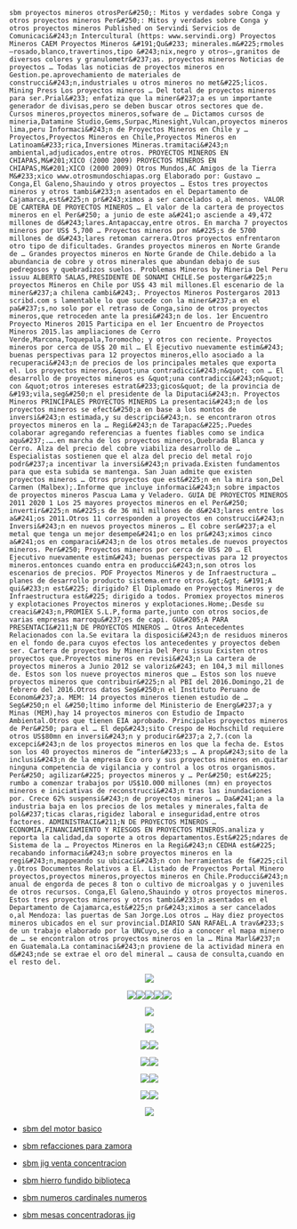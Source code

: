 
```
sbm proyectos mineros otrosPer&#250;: Mitos y verdades sobre Conga y otros proyectos mineros Per&#250;: Mitos y verdades sobre Conga y otros proyectos mineros Published on Servindi Servicios de Comunicaci&#243;n Intercultural (https: www.servindi.org) Proyectos Mineros CAEM Proyectos Mineros &#191;Qu&#233; minerales.m&#225;rmoles —rosado,blanco,travertinos,tipo &#243;nix,negro y otros—,granitos de diversos colores y granulometr&#237;as. proyectos mineros Noticias de proyectos … Todas las noticias de proyectos mineros en Gestion.pe.aprovechamiento de materiales de construcci&#243;n,industriales u otros mineros no met&#225;licos. Mining Press Los proyectos mineros … Del total de proyectos mineros para ser.Prial&#233; enfatiza que la miner&#237;a es un importante generador de divisas,pero se deben buscar otros sectores que de. Cursos mineros,proyectos mineros,sofware de … Dictamos cursos de mineria,Datamine Studio,Gems,Surpac,Minesight,Vulcan,proyectos mineros lima,peru Informaci&#243;n de Proyectos Mineros en Chile y … Proyectos,Proyectos Mineros en Chile,Proyectos Mineros en Latinoam&#233;rica,Inversiones Mineras.tramitaci&#243;n ambiental,adjudicados,entre otros. PROYECTOS MINEROS EN CHIAPAS,M&#201;XICO (2000 2009) PROYECTOS MINEROS EN CHIAPAS,M&#201;XICO (2000 2009) Otros Mundos,AC Amigos de la Tierra M&#233;xico www.otrosmundoschiapas.org Elaborado por: Gustavo … Conga,El Galeno,Shauindo y otros proyectos … Estos tres proyectos mineros y otros tambi&#233;n asentados en el Departamento de Cajamarca,est&#225;n pr&#243;ximos a ser cancelados o,al menos. VALOR DE CARTERA DE PROYECTOS MINEROS … El valor de la cartera de proyectos mineros en el Per&#250; a junio de este a&#241;o asciende a 49,472 millones de d&#243;lares.Antapaccay,entre otros. En marcha 7 proyectos mineros por US$ 5,700 … Proyectos mineros por m&#225;s de 5700 millones de d&#243;lares retoman carrera.Otros proyectos enfrentaron otro tipo de dificultades. Grandes proyectos mineros en Norte Grande de … Grandes proyectos mineros en Norte Grande de Chile.debido a la abundancia de cobre y otros minerales que abundan debajo de sus pedregosos y quebradizos suelos. Problemas Mineros by Mineria Del Peru issuu ALBERTO SALAS,PRESIDENTE DE SONAMI CHILE.Se postergar&#225;n proyectos Mineros en Chile por US$ 43 mil millones.El escenario de la miner&#237;a chilena cambi&#243;. Proyectos Mineros Postergaros 2013 scribd.com s lamentable lo que sucede con la miner&#237;a en el pa&#237;s,no solo por el retraso de Conga,sino de otros proyectos mineros,que retroceden ante la presi&#243;n de los. 1er Encuentro Proyecto Mineros 2015 Participa en el 1er Encuentro de Proyectos Mineros 2015.las ampliaciones de Cerro Verde,Marcona,Toquepala,Toromocho; y otros con reciente. Proyectos mineros por cerca de US$ 20 mil … El Ejecutivo nuevamente estim&#243; buenas perspectivas para 12 proyectos mineros,ello asociado a la recuperaci&#243;n de precios de los principales metales que exporta el. Los proyectos mineros,&quot;una contradicci&#243;n&quot; con … El desarrollo de proyectos mineros es &quot;una contradicci&#243;n&quot; con &quot;otros intereses estrat&#233;gicos&quot; de la provincia de &#193;vila,seg&#250;n el presidente de la Diputaci&#243;n. Proyectos Mineros PRINCIPALES PROYECTOS MINEROS La presentaci&#243;n de los proyectos mineros se efect&#250;a en base a los montos de inversi&#243;n estimada,y su descripci&#243;n. se encontraron otros proyectos mineros en la … Regi&#243;n de Tarapac&#225;.Puedes colaborar agregando referencias a fuentes fiables como se indica aqu&#237;.….en marcha de los proyectos mineros,Quebrada Blanca y Cerro. Alza del precio del cobre viabiliza desarrollo de … Especialistas sostienen que el alza del precio del metal rojo podr&#237;a incentivar la inversi&#243;n privada.Existen fundamentos para que esta subida se mantenga. San Juan admite que existen proyectos mineros … Otros proyectos que est&#225;n en la mira son,Del Carmen (Malbex);.Informe que incluye informaci&#243;n sobre impactos de proyectos mineros Pascua Lama y Veladero. GUIA DE PROYECTOS MINEROS 2011 2020 1 Los 25 mayores proyectos mineros en el Per&#250; invertir&#225;n m&#225;s de 36 mil millones de d&#243;lares entre los a&#241;os 2011.Otros 11 corresponden a proyectos en construcci&#243;n Inversi&#243;n en nuevos proyectos mineros … El cobre ser&#237;a el metal que tenga un mejor desempe&#241;o en los pr&#243;ximos cinco a&#241;os en comparaci&#243;n de los otros metales.de nuevos proyectos mineros. Per&#250; Proyectos mineros por cerca de US$ 20 … El Ejecutivo nuevamente estim&#243; buenas perspectivas para 12 proyectos mineros.entonces cuando entra en producci&#243;n,son otros los escenarios de precios. PDF Proyectos Mineros y de Infraestructura … planes de desarrollo producto sistema.entre otros.&gt;&gt; &#191;A qui&#233;n est&#225; dirigido? El Diplomado en Proyectos Mineros y de Infraestructura est&#225; dirigido a todos. Promiex proyectos mineros y explotaciones Proyectos mineros y explotaciones.Home;.Desde su creaci&#243;n,PROMIEX S.L.P,forma parte,junto con otros socios,de varias empresas marroqu&#237;es de capi. GU&#205;A PARA PRESENTACI&#211;N DE PROYECTOS MINEROS … Otros Antecedentes Relacionados con la.Se evitara la disposici&#243;n de residuos mineros en el fondo de.para cuyos efectos los antecedentes y proyectos deben ser. Cartera de proyectos by Mineria Del Peru issuu Existen otros proyectos que.Proyectos mineros en revisi&#243;n La cartera de proyectos mineros a Junio 2012 se valoriz&#243; en 104,3 mil millones de. Estos son los nueve proyectos mineros que … Estos son los nueve proyectos mineros que contribuir&#225;n al PBI del 2016.Domingo,21 de febrero del 2016.Otros datos Seg&#250;n el Instituto Peruano de Econom&#237;a. MEM: 14 proyectos mineros tienen estudio de … Seg&#250;n el &#250;ltimo informe del Ministerio de Energ&#237;a y Minas (MEM),hay 14 proyectos mineros con Estudio de Impacto Ambiental.Otros que tienen EIA aprobado. Principales proyectos mineros de Per&#250; para el … El dep&#243;sito Crespo de Hochschild requiere otros US$80mn en inversi&#243;n y producir&#237;a 2,7.(con la excepci&#243;n de los proyectos mineros en los que la fecha de. Estos son los 40 proyectos mineros de “inter&#233;s … A prop&#243;sito de la inclusi&#243;n de la empresa Eco oro y sus proyectos mineros en.quitar ninguna competencia de vigilancia y control a los otros organismos. Per&#250; agilizar&#225; proyectos mineros y … Per&#250; est&#225; rumbo a comenzar trabajos por US$10.000 millones (mn) en proyectos mineros e iniciativas de reconstrucci&#243;n tras las inundaciones por. Crece 62% suspensi&#243;n de proyectos mineros … Da&#241;an a la industria baja en los precios de los metales y minerales,falta de pol&#237;ticas claras,rigidez laboral e inseguridad,entre otros factores. ADMINISTRACI&#211;N DE PROYECTOS MINEROS … ECONOMIA,FINANCIAMIENTO Y RIESGOS EN PROYECTOS MINEROS.analiza y reporta la calidad,da soporte a otros departamentos.Est&#225;ndares de Sistema de la … Proyectos Mineros en la Regi&#243;n CEDHA est&#225; recabando informaci&#243;n sobre proyectos mineros en la regi&#243;n,mappeando su ubicaci&#243;n con herramientas de f&#225;cil y.Otros Documentos Relativos a El. Listado de Proyectos Portal Minero proyectos,proyectos mineros,proyectos mineros en Chile.Producci&#243;n anual de engorda de peces 8 ton o cultivo de microalgas y o juveniles de otros recursos. Conga,El Galeno,Shauindo y otros proyectos mineros. Estos tres proyectos mineros y otros tambi&#233;n asentados en el Departamento de Cajamarca,est&#225;n pr&#243;ximos a ser cancelados o,al Mendoza: las puertas de San Jorge.Los otros … Hay diez proyectos mineros ubicados en el sur provincial.DIARIO SAN RAFAEL.A trav&#233;s de un trabajo elaborado por la UNCuyo,se dio a conocer el mapa minero de … se encontralon otros proyectos mineros en la … Mina Marl&#237;n en Guatemala.La contaminaci&#243;n proviene de la actividad minera en d&#243;nde se extrae el oro del mineral … causa de consulta,cuando en el resto del. 
```

<div align="center">

<a href="https://es-crusher.shibang-china.com/github&k=sbm+proyectos+mineros+otros"><img src="https://static.shibang-china.com/es/crusher/logo.jpg"></a>

<a href="https://es-crusher.shibang-china.com/github&k=sbm+proyectos+mineros+otros"><img src="https://static.shibang-china.com/es/crusher/index.jpg"></a><a href="https://es-crusher.shibang-china.com/material.htmlgithub&k=sbm+proyectos+mineros+otros"><img src="https://static.shibang-china.com/es/crusher/material.jpg"></a><a href="https://es-crusher.shibang-china.com/application.htmlgithub&k=sbm+proyectos+mineros+otros"><img src="https://static.shibang-china.com/es/crusher/application.jpg"></a><a href="https://es-crusher.shibang-china.com/aboutus.htmlgithub&k=sbm+proyectos+mineros+otros"><img src="https://static.shibang-china.com/es/crusher/aboutus.jpg"></a><a href="https://es-crusher.shibang-china.com/contact.htmlgithub&k=sbm+proyectos+mineros+otros"><img src="https://static.shibang-china.com/es/crusher/contact.jpg"></a>

<a href="https://es-crusher.shibang-china.com/github&k=sbm+proyectos+mineros+otros"><img src="https://static.shibang-china.com/es/crusher/banner.jpg"></a>

<a href="https://swt.shibang-china.com/github&k=sbm+proyectos+mineros+otros"><img src="https://static.shibang-china.com/es/crusher/text.jpg"></a>

<a href="https://swt.shibang-china.com/github&k=sbm+proyectos+mineros+otros"><img src="https://static.shibang-china.com/es/crusher/chat.jpg"></a><a href="https://es-crusher.shibang-china.com/contact.htmlgithub&k=sbm+proyectos+mineros+otros"><img src="https://static.shibang-china.com/es/crusher/message.jpg"></a>

<a href="https://es-crusher.shibang-china.com/products/pe.htmlgithub&k=sbm+proyectos+mineros+otros"><img src="https://static.shibang-china.com/es/crusher/pe.jpg"></a><a href="https://es-crusher.shibang-china.com/products/pf.htmlgithub&k=sbm+proyectos+mineros+otros"><img src="https://static.shibang-china.com/es/crusher/pf.jpg"></a>

<a href="https://es-crusher.shibang-china.com/products/hpt.htmlgithub&k=sbm+proyectos+mineros+otros"><img src="https://static.shibang-china.com/es/crusher/hpt.jpg"></a><a href="https://es-crusher.shibang-china.com/products/vsi.htmlgithub&k=sbm+proyectos+mineros+otros"><img src="https://static.shibang-china.com/es/crusher/vsi.jpg"></a>

<a href="https://es-crusher.shibang-china.com/products/klv.htmlgithub&k=sbm+proyectos+mineros+otros"><img src="https://static.shibang-china.com/es/crusher/klv.jpg"></a><a href="https://es-crusher.shibang-china.com/products/portable.htmlgithub&k=sbm+proyectos+mineros+otros"><img src="https://static.shibang-china.com/es/crusher/portable.jpg"></a>

<a href="https://swt.shibang-china.com/github&k=sbm+proyectos+mineros+otros"><img src="https://static.shibang-china.com/es/crusher/case.jpg"></a>

</div>


* [sbm del motor basico](sbm%20del%20motor%20basico.md)

* [sbm refacciones para zamora](sbm%20refacciones%20para%20zamora.md)

* [sbm jig venta concentracion](sbm%20jig%20venta%20concentracion.md)

* [sbm hierro fundido biblioteca](sbm%20hierro%20fundido%20biblioteca.md)

* [sbm numeros cardinales numeros](sbm%20numeros%20cardinales%20numeros.md)

* [sbm mesas concentradoras jig](sbm%20mesas%20concentradoras%20jig.md)